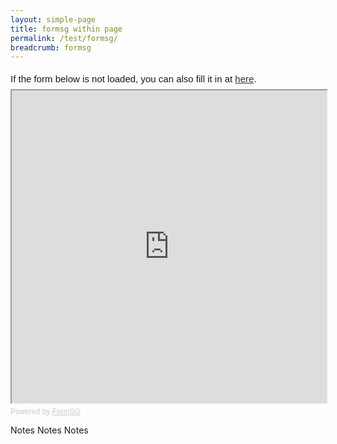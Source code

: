 ```yaml
---
layout: simple-page
title: formsg within page
permalink: /test/formsg/
breadcrumb: formsg
---
```


<div style="font-family:Sans-Serif;font-size:15px;color:#000;opacity:0.9;padding-top:5px;padding-bottom:8px">If the form below is not loaded, you can also fill it in at <a href="https://form.gov.sg/5dc80f7c03b2790012428dc5">here</a>.</div>

<!-- Change the width and height values to suit you best -->
<iframe id="iframe" src="https://form.gov.sg/5dc80f7c03b2790012428dc5" style="width:100%;height:500px"></iframe>

<div style="font-family:Sans-Serif;font-size:12px;color:#999;opacity:0.5;padding-top:5px">Powered by <a href="https://form.gov.sg" style="color: #999">FormSG</a></div>

Notes
Notes 
Notes
